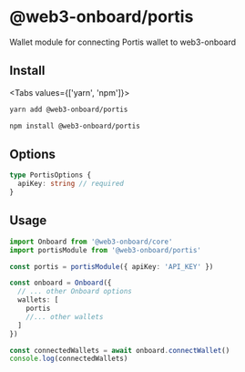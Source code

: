 # @web3-onboard/portis

Wallet module for connecting Portis wallet to web3-onboard

## Install

<Tabs values={['yarn', 'npm']}>
  <TabPanel value="yarn">

  ```sh copy
  yarn add @web3-onboard/portis
  ```

  </TabPanel>
  <TabPanel value="npm">

  ```sh copy
  npm install @web3-onboard/portis
  ```

  </TabPanel>
</Tabs>

## Options

```typescript
type PortisOptions {
  apiKey: string // required
}
```

## Usage

```typescript
import Onboard from '@web3-onboard/core'
import portisModule from '@web3-onboard/portis'

const portis = portisModule({ apiKey: 'API_KEY' })

const onboard = Onboard({
  // ... other Onboard options
  wallets: [
    portis
    //... other wallets
  ]
})

const connectedWallets = await onboard.connectWallet()
console.log(connectedWallets)
```
